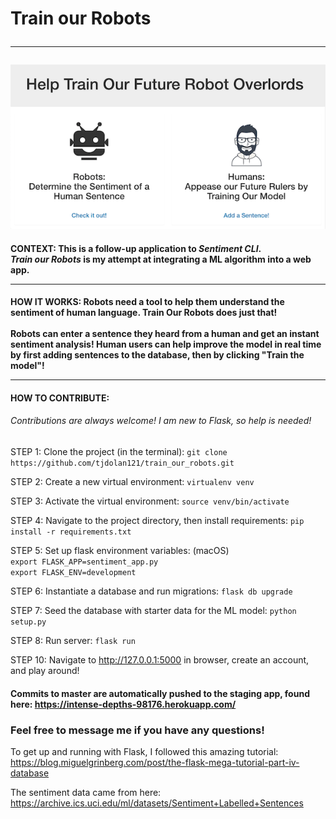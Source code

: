 # Train our Robots <hr>

![TrainOurRobots](app/static/Screenshot.png?raw=true "TrainOurRobots")

#### CONTEXT: This is a follow-up application to <i>Sentiment CLI</i>. <br> <i>Train our Robots</i> is my attempt at integrating a ML algorithm into a web app. <hr>

#### HOW IT WORKS: Robots need a tool to help them understand the sentiment of human language.  Train Our Robots does just that!<br><br>  Robots can enter a sentence they heard from a human and get an instant sentiment analysis!  Human users can help improve the model in real time by first adding sentences to the database, then by clicking "Train the model"! <hr>

#### HOW  TO CONTRIBUTE:

###### Contributions are always welcome!  I am new to Flask, so help is needed!

STEP 1: Clone the project (in the terminal): ```git clone https://github.com/tjdolan121/train_our_robots.git```

STEP 2: Create a new virtual environment: ```virtualenv venv```

STEP 3: Activate the virtual environment: ```source venv/bin/activate```

STEP 4: Navigate to the project directory, then install requirements: ```pip install -r requirements.txt```

STEP 5: Set up flask environment variables: (macOS)<br>```export FLASK_APP=sentiment_app.py```<br>```export FLASK_ENV=development```

STEP 6: Instantiate a database and run migrations: ```flask db upgrade```

STEP 7: Seed the database with starter data for the ML model: ```python setup.py```

STEP 8: Run server: ```flask run```

STEP 10: Navigate to http://127.0.0.1:5000 in browser, create an account, and play around! 

#### Commits to master are automatically pushed to the staging app, found here: https://intense-depths-98176.herokuapp.com/

### Feel free to message me if you have any questions!

To get up and running with Flask, I followed this amazing tutorial:
https://blog.miguelgrinberg.com/post/the-flask-mega-tutorial-part-iv-database

The sentiment data came from here:
https://archive.ics.uci.edu/ml/datasets/Sentiment+Labelled+Sentences

